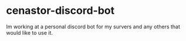 # cenastor-discord-bot
Im working at a personal discord bot for my survers and any others that would like to use it.
